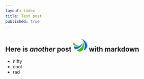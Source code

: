 ```yaml
---
layout: index
title: Test post
published: true
---
```


Here is _another_ post
![logo](/_posts/2010logo_swish_low.gif)
with markdown
-------------

* nifty
* cool
* rad
